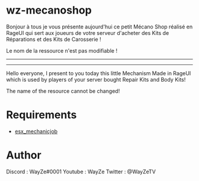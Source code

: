 # wz-mecanoshop

Bonjour à tous je vous présente aujourd'hui ce petit Mécano Shop réalisé en RageUI qui sert aux joueurs de votre serveur d'acheter des Kits de Réparations et des Kits de Carosserie !

Le nom de la ressource n'est pas modifiable !

-----------------------------------------------------
-----------------------------------------------------

Hello everyone, I present to you today this little Mechanism Made in RageUI which is used by players of your server bought Repair Kits and Body Kits!

The name of the resource cannot be changed!

# Requirements

- [esx_mechanicjob](https://github.com/ESX-Org/esx_mechanicjob) 

# Author 
Discord : WayZe#0001
Youtube : WayZe
Twitter : @WayZeTV
